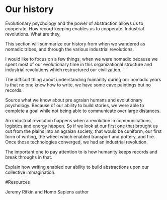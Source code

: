 # Our history

Evolutionary psychology and the power of abstraction allows us to cooperate.
How record keeping enables us to cooperate.
Industrial revolutions. What are they,

This section will summarize our history from when we wandered as nomadic tribes, and through the various industrial revolutions.

I would like to focus on a few things, when we were nomadic because we spent most of our evolutionary time
in this organizational structure and industrial revolutions which restructured our civilization.

The difficult thing about understanding humanity during our nomadic years is that no one knew how
to write, we have some cave paintings but no records.

Source what we know about pre agraian humans and evolutionary psychology. Because of our ability to 
build stories, we were able to complete a goal while not being able to communicate over
large distances.

An industrial revolution happens when a revolution in communications, logistics and energy happen.
So if we look at our first one that brought us out from the plains into an agraian society, that would
be cuniform, our first form of writing, the wheel which enabled transport and pottery, and fire.
Once those technologies converged, we had an industrial revolution. 

The important one to pay attention to is how humanity keeps records and break throughs in that.

Explain how writing enabled our ability to build abstractions upon our collective immagination.


#Resources

Jeremy Rifkin and Homo Sapiens author


